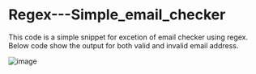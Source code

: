 # Regex---Simple_email_checker
 This code is a  simple snippet for excetion of email checker using regex.
 Below code show the output for both valid and invalid email address.
 
![image](https://user-images.githubusercontent.com/79400697/159277977-4b9c89ed-533c-411b-8c72-f29fb2d8262e.png)
